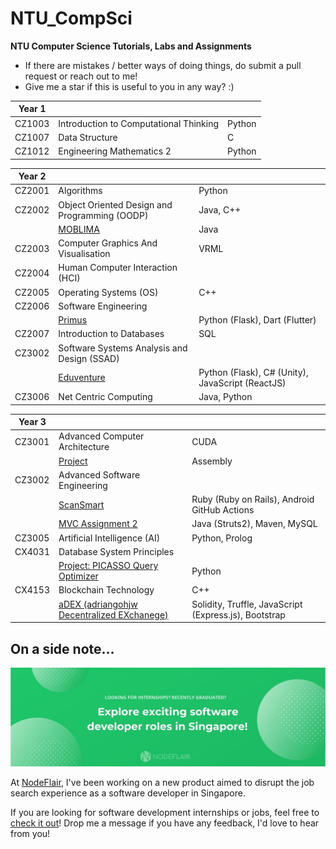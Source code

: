 # NTU_CompSci
<b>NTU Computer Science Tutorials, Labs and Assignments</b>

- If there are mistakes / better ways of doing things, do submit a pull request or reach out to me!
- Give me a star if this is useful to you in any way? :)

| Year 1 |                                        |        |
|--------|----------------------------------------|--------|
| CZ1003 | Introduction to Computational Thinking | Python |
| CZ1007 | Data Structure                         | C      |
| CZ1012 | Engineering Mathematics 2              | Python |

| Year 2 |                                                                      |                                                  |
|--------|----------------------------------------------------------------------|--------------------------------------------------|
| CZ2001 | Algorithms                                                           | Python                                           |
| CZ2002 | Object Oriented Design and Programming (OODP)                        | Java, C++                                        |
|        | [MOBLIMA](https://github.com/adriangohjw/cz2002-MOBLIMA)             | Java                                             |
| CZ2003 | Computer Graphics And Visualisation                                  | VRML                                             |
| CZ2004 | Human Computer Interaction (HCI)                                     |                                                  |
| CZ2005 | Operating Systems (OS)                                               | C++                                              |
| CZ2006 | Software Engineering                                                 |                                                  |
|        | [Primus](https://github.com/adriangohjw/cz2006-software-engineering) | Python (Flask), Dart (Flutter)                   |
| CZ2007 | Introduction to Databases                                            | SQL                                              |
| CZ3002 | Software Systems Analysis and Design (SSAD)                          |                                                  |
|        | [Eduventure](https://github.com/adriangohjw/cz3003-eduventure)       | Python (Flask), C# (Unity), JavaScript (ReactJS) |
| CZ3006 | Net Centric Computing                                                | Java, Python                                     |

| Year 3 |                                                                                                           |                                                       |
|--------|-----------------------------------------------------------------------------------------------------------|-------------------------------------------------------|
| CZ3001 | Advanced Computer Architecture                                                                            | CUDA                                                  |
|        | [Project](https://github.com/adriangohjw/cz3001-ACOA)                                                     | Assembly                                              |
| CZ3002 | Advanced Software Engineering                                                                             |                                                       |
|        | [ScanSmart](https://github.com/adriangohjw/cz3002-advanced-software-engineering)                          | Ruby (Ruby on Rails), Android GitHub Actions          |
|        | [MVC Assignment 2](https://github.com/adriangohjw/cz3002-assignment2)                                     | Java (Struts2), Maven, MySQL                          |
| CZ3005 | Artificial Intelligence (AI)                                                                              | Python, Prolog                                        |
| CX4031 | Database System Principles                                                                                |                                                       |
|        | [Project: PICASSO Query Optimizer](https://github.com/adriangohjw/cz4031-DSP-query-optimizer/settings)    | Python                                                |
| CX4153 | Blockchain Technology                                                                                     | C++                                                   |
|        | [aDEX (adriangohjw Decentralized EXchanege)](https://github.com/adriangohjw/cx4153-blockchain-technology) | Solidity, Truffle, JavaScript (Express.js), Bootstrap |

## On a side note...

[![NodeFlair - Explore](nodeflair_explore.jpg)](http://app.nodeflair.com/explore)

At [NodeFlair](https://www.nodeflair.com/), I've been working on a new product aimed to disrupt the job search experience as a software developer in Singapore.

If you are looking for software development internships or jobs, feel free to [check it out](http://app.nodeflair.com/explore)! Drop me a message if you have any feedback, I'd love to hear from you!
